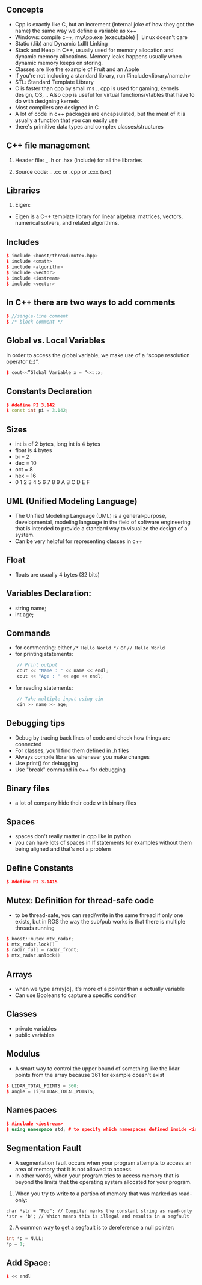 ## Concepts
- Cpp is exactly like C, but an increment (internal joke of how they got the name) the same way we define a variable as x++ 
- Windows: compile c++, myApp.exe (executable) || Linux doesn't care
- Static (.lib) and Dynamic (.dll) Linking
- Stack and Heap in C++, usually used for memory allocation and dynamic memory allocations. Memory leaks happens usually when dynamic memory keeps on storing.
- Classes are like the example of Fruit and an Apple
- If you're not including a standard library, run #include<library/name.h>
- STL: Standard Template Library
- C is faster than cpp by small ms .. cpp is used for gaming, kernels design, OS, .. Also cpp is useful for virtual functions/vtables that have to do with designing kernels
- Most compilers are designed in C
- A lot of code in c++ packages are encapsulated, but the meat of it is usually a function that you can easily use
- there's primitive data types and complex classes/structures

## C++ file management
1) Header file:
_ .h or .hxx (include) for all the libraries

2) Source code:
_ .cc or .cpp or .cxx (src)

## Libraries
1) Eigen:
- Eigen is a C++ template library for linear algebra: matrices, vectors, numerical solvers, and related algorithms.

## Includes
```c++
$ include <boost/thread/mutex.hpp>
$ include <cmath>
$ include <algorithm>
$ include <vector>
$ include <iostream>
$ include <vector>
```

## In C++ there are two ways to add comments
```c++
$ //single-line comment
$ /* block comment */
```
## Global vs. Local Variables
In order to access the global variable, we make use of a “scope resolution operator (::)”.
```c++
$ cout<<”Global Variable x = “<<::x;
```

## Constants Declaration
```c++
$ #define PI 3.142
$ const int pi = 3.142;
```

## Sizes
- int is of 2 bytes, long int is 4 bytes
- float is 4 bytes
- bi = 2
- dec = 10
- oct = 8
- hex = 16
- 0 1 2 3 4 5 6 7 8 9 A B C D E F

## UML (Unified Modeling Language)
- The Unified Modeling Language (UML) is a general-purpose, developmental, modeling language in the field of software engineering that is intended to provide a standard way to visualize the design of a system.
- Can be very helpful for representing classes in c++

## Float
- floats are usually 4 bytes (32 bits)

## Variables Declaration:
- string name;
- int age;

## Commands
- for commenting: either `/* Hello World */` or `// Hello World`
- for printing statements: 
```c++
    // Print output
    cout << "Name : " << name << endl;
    cout << "Age : " << age << endl;
```

- for reading statements: 
```c++
    // Take multiple input using cin
    cin >> name >> age;
```

## Debugging tips
- Debug by tracing back lines of code and check how things are connected
- For classes, you'll find them defined in .h files
- Always compile libraries whenever you make changes
- Use print() for debugging
- Use "break" command in c++ for debugging

## Binary files
- a lot of company hide their code with binary files

## Spaces
- spaces don't really matter in cpp like in python
- you can have lots of spaces in If statements for examples without them being aligned and that's not a problem

## Define Constants
```c++
$ #define PI 3.1415
```

## Mutex: Definition for thread-safe code
- to be thread-safe, you can read/write in the same thread if only one exists, but in ROS the way the sub/pub works is that there is multiple threads running
```c++
$ boost::mutex mtx_radar;
$ mtx_radar.lock()
$ radar_full = radar_front;
$ mtx_radar.unlock()
```

## Arrays
- when we type array[o], it's more of a pointer than a actually variable
- Can use Booleans to capture a specific condition

## Classes
- private variables
- public variables

## Modulus
- A smart way to control the upper bound of something like the lidar points from the array because 361 for example doesn't exist
```c++
$ LIDAR_TOTAL_POINTS = 360;
$ angle = (i)%LIDAR_TOTAL_POINTS;
```

## Namespaces
```c++
$ #include <iostream>
$ using namespace std; # to specify which namespaces defined inside <iostream>, computer needs to know the code for the cout, cin functionalities and it needs to know which namespace they are defined.
```

## Segmentation Fault
- A segmentation fault occurs when your program attempts to access an area of memory that it is not allowed to access. 
- In other words, when your program tries to access memory that is beyond the limits that the operating system allocated for your program.

1) When you try to write to a portion of memory that was marked as read-only:
```
char *str = "Foo"; // Compiler marks the constant string as read-only
*str = 'b'; // Which means this is illegal and results in a segfault
```
2) A common way to get a segfault is to dereference a null pointer:
```c++
int *p = NULL;
*p = 1;
```

## Add Space:
```c++
$ << endl
```
